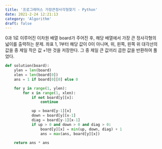 ```yaml
---
title: '프로그래머스 가장큰정사각형찾기 - Python'
date: 2021-2-24 12:21:13
category: 'Algorithm'
draft: false
---
```

0과 1로 이루어진 이차원 배열 board가 주어진 후, 해당 배열에서 가장 큰 정사각형의 넓이를 출력하는 문제. 좌표 1, 1부터 해당 값이 0이 아니며, 위, 왼쪽, 왼쪽 위 대각선의 값을 중 제일 작은 값 +1한 것을 저장한다. 그 중 제일 큰 값끼리 곱한 값을 반환하여 풀었다.
```python
def solution(board):
    ylen = len(board)
    xlen = len(board[0])
    ans = 1 if board[0][0] else 0

    for y in range(1, ylen):
        for x in range(1, xlen):
            if not board[y][x]:
                continue

            up = board[y-1][x]
            down = board[y][x-1]
            diag = board[y-1][x-1]
            if up > 0 and down > 0 and diag > 0:
                board[y][x] = min(up, down, diag) + 1
                ans = max(ans, board[y][x])

    return ans * ans

```